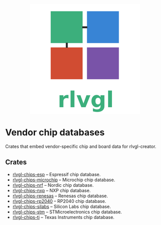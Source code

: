 <!--
chipdb/README.md - Index of vendor chip database crates.
-->
<p align="center">
  <img src="../rlvgl-logo.png" alt="rlvgl" />
</p>

# Vendor chip databases

Crates that embed vendor-specific chip and board data for rlvgl-creator.

## Crates
- [rlvgl-chips-esp](./rlvgl-chips-esp/README.md) – Espressif chip database.
- [rlvgl-chips-microchip](./rlvgl-chips-microchip/README.md) – Microchip chip database.
- [rlvgl-chips-nrf](./rlvgl-chips-nrf/README.md) – Nordic chip database.
- [rlvgl-chips-nxp](./rlvgl-chips-nxp/README.md) – NXP chip database.
- [rlvgl-chips-renesas](./rlvgl-chips-renesas/README.md) – Renesas chip database.
- [rlvgl-chips-rp2040](./rlvgl-chips-rp2040/README.md) – RP2040 chip database.
- [rlvgl-chips-silabs](./rlvgl-chips-silabs/README.md) – Silicon Labs chip database.
- [rlvgl-chips-stm](./rlvgl-chips-stm/README.md) – STMicroelectronics chip database.
- [rlvgl-chips-ti](./rlvgl-chips-ti/README.md) – Texas Instruments chip database.
